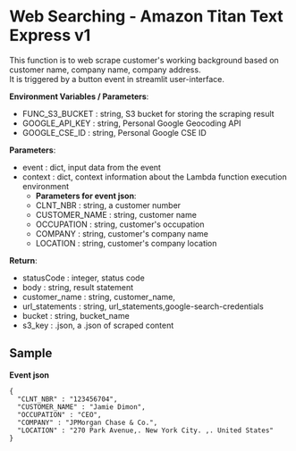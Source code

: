 # Web Searching - Amazon Titan Text Express v1  
This function is to web scrape customer's working background based on customer name, company name, company address.  
It is triggered by a button event in streamlit user-interface.  


**Environment Variables / Parameters**:    
   <!-- * ADD_SRC_S3_BUCKET : string, S3 bucket for database of customer data  -->
   * FUNC_S3_BUCKET : string, S3 bucket for storing the scraping result
   * GOOGLE_API_KEY : string, Personal Google Geocoding API
   * GOOGLE_CSE_ID : string, Personal Google CSE ID
   <!-- * SRC_FILE_NAME : string, S3 bucket for file name of customer data ADD_SRC_S3_BUCKET  -->


**Parameters**:  
   * event : dict, input data from the event  
   * context : dict, context information about the Lambda function execution environment  
      * **Parameters for event json**:   
      * CLNT_NBR : string, a customer number
      * CUSTOMER_NAME : string, customer name
      * OCCUPATION : string, customer's occupation
      * COMPANY : string, customer's company name
      * LOCATION : string, customer's company location  
          
**Return**:  
   * statusCode : integer, status code   
   * body : string, result statement  
   * customer_name : string, customer_name,
   * url_statements : string, url_statements,google-search-credentials
   * bucket : string, bucket_name
   * s3_key : .json, a .json of scraped content

## Sample  
**Event json**
```
{
  "CLNT_NBR" : "123456704",
  "CUSTOMER_NAME" : "Jamie Dimon",
  "OCCUPATION" : "CEO",
  "COMPANY" : "JPMorgan Chase & Co.",
  "LOCATION" : "270 Park Avenue,. New York City. ,. United States"
}
```


